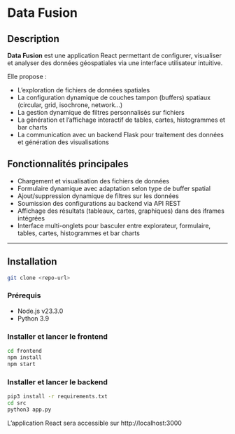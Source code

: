 # Data Fusion

## Description

**Data Fusion** est une application React permettant de configurer, visualiser et analyser des données géospatiales via une interface utilisateur intuitive.

Elle propose :  
- L’exploration de fichiers de données spatiales  
- La configuration dynamique de couches tampon (buffers) spatiaux (circular, grid, isochrone, network...)  
- La gestion dynamique de filtres personnalisés sur fichiers  
- La génération et l’affichage interactif de tables, cartes, histogrammes et bar charts  
- La communication avec un backend Flask pour traitement des données et génération des visualisations


## Fonctionnalités principales

- Chargement et visualisation des fichiers de données  
- Formulaire dynamique avec adaptation selon type de buffer spatial  
- Ajout/suppression dynamique de filtres sur les données  
- Soumission des configurations au backend via API REST  
- Affichage des résultats (tableaux, cartes, graphiques) dans des iframes intégrées  
- Interface multi-onglets pour basculer entre explorateur, formulaire, tables, cartes, histogrammes et bar charts

---


## Installation
```bash
git clone <repo-url>
```

### Prérequis
- Node.js v23.3.0
- Python 3.9

### Installer et lancer le frontend
```bash
cd frontend
npm install
npm start
```
### Installer et lancer le backend
```bash
pip3 install -r requirements.txt
cd src
python3 app.py
```

L’application React sera accessible sur http://localhost:3000